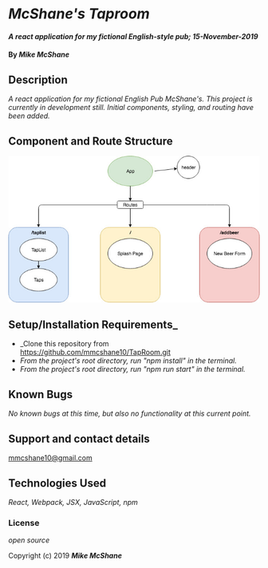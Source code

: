 # _McShane's Taproom_

#### _A react application for my fictional English-style pub; 15-November-2019_

#### By _**Mike McShane**_

## Description

_A react application for my fictional English Pub McShane's. This project is currently in development still. Initial components, styling, and routing have been added._

## Component and Route Structure

![Taproom Schematics](./src/assets/TapRoomSchematic.jpg)

## Setup/Installation Requirements_

* _Clone this repository from https://github.com/mmcshane10/TapRoom.git
* _From the project's root directory, run "npm install" in the terminal._
* _From the project's root directory, run "npm run start" in the terminal._

## Known Bugs

_No known bugs at this time, but also no functionality at this current point._

## Support and contact details

mmcshane10@gmail.com

## Technologies Used

_React, Webpack, JSX, JavaScript, npm_

### License

*open source*

Copyright (c) 2019 **_Mike McShane_**